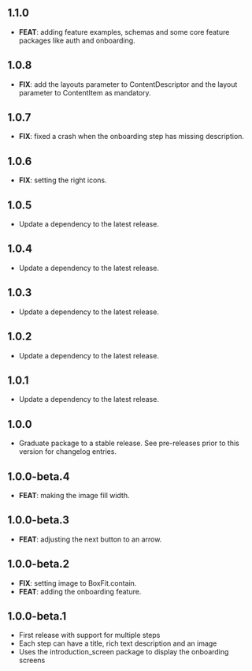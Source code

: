 ## 1.1.0

 - **FEAT**: adding feature examples, schemas and some core feature packages like auth and onboarding.

## 1.0.8

 - **FIX**: add the layouts parameter to ContentDescriptor and the layout parameter to ContentItem as mandatory.

## 1.0.7

 - **FIX**: fixed a crash when the onboarding step has missing description.

## 1.0.6

 - **FIX**: setting the right icons.

## 1.0.5

 - Update a dependency to the latest release.

## 1.0.4

 - Update a dependency to the latest release.

## 1.0.3

 - Update a dependency to the latest release.

## 1.0.2

 - Update a dependency to the latest release.

## 1.0.1

 - Update a dependency to the latest release.

## 1.0.0

 - Graduate package to a stable release. See pre-releases prior to this version for changelog entries.

## 1.0.0-beta.4

 - **FEAT**: making the image fill width.

## 1.0.0-beta.3

 - **FEAT**: adjusting the next button to an arrow.

## 1.0.0-beta.2

 - **FIX**: setting image to BoxFit.contain.
 - **FEAT**: adding the onboarding feature.

## 1.0.0-beta.1

- First release with support for multiple steps
- Each step can have a title, rich text description and an image
- Uses the introduction_screen package to display the onboarding screens
